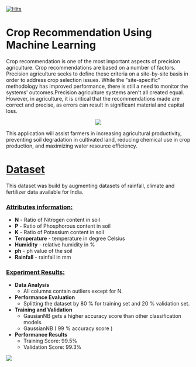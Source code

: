 [![Hits](https://hits.seeyoufarm.com/api/count/incr/badge.svg?url=https%3A%2F%2Fgithub.com%2Fgabbygab1233%2FCrop-Recommendation&count_bg=%23161716&title_bg=%23095202&icon=leaflet.svg&icon_color=%23E7E7E7&title=Crop+Recommender&edge_flat=true)](https://hits.seeyoufarm.com)

# Crop Recommendation Using Machine Learning

Crop recommendation is one of the most important aspects of precision agriculture. Crop recommendations are based on a number of factors. Precision agriculture seeks to define these criteria on a site-by-site basis in order to address crop selection issues. While the "site-specific" methodology has improved performance, there is still a need to monitor the systems' outcomes.Precision agriculture systems aren't all created equal. However, in agriculture, it is critical that the recommendations made are correct and precise, as errors can result in significant material and capital loss.


<p align="center">
<img src="https://www.opendei.eu/wp-content/uploads/2020/11/img-Yanewn0ORWCx4Jlm-w800.jpg" />
</p>
This application will assist farmers in increasing agricultural productivity, preventing soil degradation in cultivated land, reducing chemical use in crop production, and maximizing water resource efficiency.

# [Dataset]()
This dataset was build by augmenting datasets of rainfall, climate and fertilizer data available for India.

### [Attributes information:]()

* **N** - Ratio of Nitrogen content in soil
* **P** - Ratio of Phosphorous content in soil
* **K** - Ratio of Potassium content in soil
* **Temperature** -  temperature in degree Celsius
* **Humidity** - relative humidity in %
* **ph** - ph value of the soil
* **Rainfall** - rainfall in mm 

### [Experiment Results:]()
* **Data Analysis**
    * All columns contain outliers except for N.
 * **Performance Evaluation**
    * Splitting the dataset by 80 % for training set and 20 % validation set.
 * **Training and Validation**
    * GausianNB gets a higher accuracy score than other classification models.
    * GaussianNB ( 99 % accuracy score )
 * **Performance Results**
    * Training Score: 99.5%
    * Validation Score: 99.3%

 

![](https://i.imgur.com/TnsSPQy.png)

